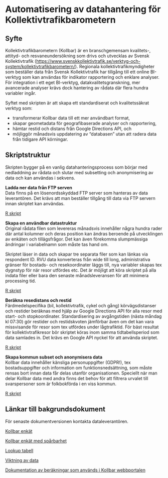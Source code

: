 Automatisering av datahantering för Kollektivtrafikbarometern
================

## Syfte

Kollektivtrafikbarometern (Kollbar) är en branschgemensam kvalitets-,
attityd- och resvaneundersökning som drivs och utvecklas av Svensk
Kollektivtrafik
(<https://www.svenskkollektivtrafik.se/verktyg-och-system/kollektivtrafikbarometern/>).
Regionala kollektivtrafikmyndigheter som beställer data från Svensk
Kollektivtrafik har tillgång till ett online BI-verktyg som kan användas
för indikator rapportering och enklare analyser. För integration i ett
eget BI-verktyg, datakvalitetsgranskning, mer avancerade analyser krävs
dock hantering av rådata där flera hundra variabler ingår.

Syftet med skripten är att skapa ett standardiserat och kvalitetssäkrat
verktyg som:

-   transformerar Kollbar data till ett mer användbart format,  
-   skapar geometadata för geografibaserade analyser och rapportering,  
-   hämtar restid och distans från Google Directions API, och
-   möjliggör månadsvis uppdatering av “databasen” utan att radera data
    från tidigare API körningar.

## Skriptstruktur

Skripten bygger på en vanlig datahanteringsprocess som börjar med
nedladdning av rådata och slutar med subsetting och anonymisering av
data och kan användas i sekvens.

**Ladda ner data från FTP serven**  
Data finns på en lösenordsskyddad FTP server som hanteras av data
leverantören. Det krävs att man beställer tillgång till data via FTP
servern innan skriptet kan användas.

[R
skript](https://github.com/bjornsh/kollektivtrafikbarometer/blob/master/ftp_download.R)

**Skapa en användbar datastruktur**  
Original rådata filen som levereras månadsvis innehåller några hundra
rader där antal kolumner och deras position kan ändras beroende på
utvecklingen av enkäten och tillägsfrågor. Det kan även förekomma
slumpmässiga ändringar i variabelnamn som måste tas hand om.

Skriptet läser in data och skapar tre separata filer som kan länkas via
respondent ID. RVU data konverteras från wide till long, administrativa
gränser för bostads- och resekoordinater läggs till, nya variabler
skapas tex dygnstyp för när resor utfördes etc. Det är möjligt att köra
skriptet på alla indata filer eller bara den senaste månadsleveransen
för att minimera processing tid.

[R
skript](https://github.com/bjornsh/kollektivtrafikbarometer/blob/master/create_attityd_rvu_person_fil.R)

**Beräkna resedistans och restid**  
Färdmedelspecifika (bil, kollektivtrafik, cykel och gång)
körvägsdistanser och restider beräknas med hjälp av Google Directions
API för alla resor med start- och stopkoordinater. Standardisering av
avgångstiden (nästa måndag kl 07:30) gör restider och restidskvoten
jämförbar även om det kan vara missvisande för resor som tex utfördes
under lågtrafiktid. För bäst resultat för kollektivtrafikresor bör
skriptet köras inom samma tidtabellsperiod som data samlades in. Det
krävs en Google API nyckel för att använda skriptet.

[R
skript](https://github.com/bjornsh/kollektivtrafikbarometer/blob/master/google_distance.R)

**Skapa kommun subset och anonymisera data**  
Kollbar data innehåller känsliga personuppgifter (GDPR!), tex
bostadsuppgifter och information om funktionsnedsättning, som måste
rensas bort innan data får delas utanför organisationen. Speciellt när
man delar Kollbar data med andra finns det behov för att filtrera
urvalet till svarspersoner som är folkbokförda i en viss kommun.

[R
skript](https://github.com/bjornsh/kollektivtrafikbarometer/blob/master/filter_anonymise.R)

## Länkar till bakgrundsdokument

För senaste dokumentversionen kontakta dataleverantören.

[Kollbar
enkät](https://github.com/bjornsh/kollektivtrafikbarometer/raw/master/docs/Enkat%20kollbar%202017.pdf)

[Kollbar enkät med
spårbarhet](https://github.com/bjornsh/kollektivtrafikbarometer/raw/master/docs/Kollbar%202020%20-%20Enk%C3%A4t%20med%20sp%C3%A5rbarhet.pdf)

[Lookup
tabell](https://github.com/bjornsh/kollektivtrafikbarometer/raw/master/docs/Variable%20information%20%2B%20Variable%20Values%202021-05-28.xlsx)

[Viktning av
data](https://github.com/bjornsh/kollektivtrafikbarometer/raw/master/docs/Viktning%20av%20data.pdf)

[Dokumentation av beräkningar som används i Kollbar
webbportalen](https://github.com/bjornsh/kollektivtrafikbarometer/raw/master/docs/Dokumentation%20av%20ber%C3%A4kningar.pdf)

